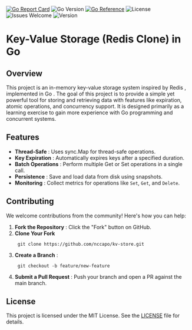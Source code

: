 [![Go Report Card](https://goreportcard.com/badge/github.com/nccapo/kv-store)](https://goreportcard.com/report/github.com/nccapo/kv-store)
![Go Version](https://img.shields.io/github/go-mod/go-version/nccapo/kv-store)
[![Go Reference](https://pkg.go.dev/badge/github.com/nccapo/kv-store.svg)](https://pkg.go.dev/github.com/nccapo/kv-store)
![License](https://img.shields.io/github/license/nccapo/kv-store)
![Issues Welcome](https://img.shields.io/badge/contributions-welcome-brightgreen.svg?style=flat)
![Version](https://img.shields.io/github/v/release/nccapo/kv-store)

# Key-Value Storage (Redis Clone) in Go 

## Overview

This project is an in-memory key-value storage system inspired by Redis , implemented in Go . The goal of this project is to provide a simple yet powerful tool for storing and retrieving data with features like expiration, atomic operations, and concurrency support. It is designed primarily as a learning exercise to gain more experience with Go programming and concurrent systems.

## Features
- **Thread-Safe** : Uses sync.Map for thread-safe operations.
- **Key Expiration** : Automatically expires keys after a specified duration.
- **Batch Operations** : Perform multiple Get or Set operations in a single call.
- **Persistence** : Save and load data from disk using snapshots.
- **Monitoring** : Collect metrics for operations like `Set`, `Get`, and `Delete`.

## Contributing
We welcome contributions from the community! Here's how you can help:
1. **Fork the Repository** : Click the "Fork" button on GitHub.
2. **Clone Your Fork** 
   ```shell
    git clone https://github.com/nccapo/kv-store.git
    ```
3. **Create a Branch** :
   ```shell
    git checkout -b feature/new-feature
    ```
4. **Submit a Pull Request** : Push your branch and open a PR against the main branch.

## License
This project is licensed under the MIT License. See the [LICENSE](https://github.com/nccapo/kv-store/blob/master/LICENSE) file for details.